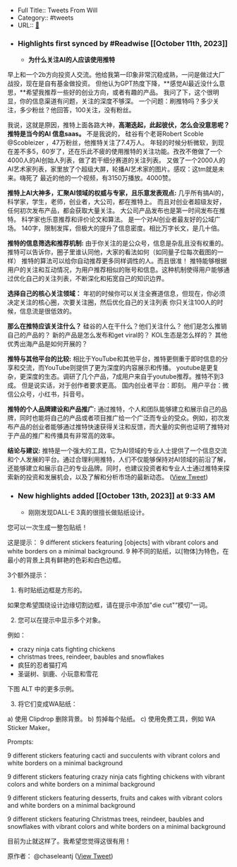 - Full Title:: Tweets From Will
- Category:: #tweets
- URL:: [🔗](https://twitter.com/FinanceYF5)
- ### Highlights first synced by #Readwise [[October 11th, 2023]]
    - **为什么关注AI的人应该使用推特**

早上和一个2b方向投资人交流。他给我第一印象非常沉稳成熟，一问是做过大厂战投，现在是自有基金做投资。
但他认为GPT热度下降，**感觉AI最近没什么意思，**希望我推荐一些好的创业方向，或者有趣的产品。
我问了下，这个很明显，你的信息渠道有问题，关注的深度不够深。
一个问题：刷推特吗？多少关注，多少粉丝？他回答，100关注，没有粉丝。

我说，这就是原因，推特上面各路大神，**高潮迭起，此起彼伏，怎么会没意思呢？**
**推特是当今的AI 信息saas。**
不是我说的，
硅谷有个老哥Robert Scoble @Scobleizer ，47万粉丝，他推特关注了7.4万人。
年轻的时候分析微软，到现在差不多5，60岁了，还在乐此不疲的使用推特的关注功能。孜孜不倦做了一个4000人的AI创始人列表，做了若干细分赛道的关注列表。
又做了一个2000人的AI艺术家列表，家里放了个超级大屏，轮播AI艺术家的图片。感叹：这tm就是未来。嗨死了
最近的他的一个视频，有3150万播放。4000赞。

**推特上AI大神多，汇聚AI领域的权威与专家，且乐意发表观点:**
几乎所有搞AI的，科学家，学生，老师，创业者，大公司，都在推特上。
而且对创业者超级友好，任何初次发布产品，都会获取大量关注。
大公司产品发布也是第一时间发布在推特。
科学家也乐意推荐和评价论文和算法。
是一个对AI创业者最友好的公域广场。
140字，限制发挥，但极大的提升了信息密度。相比万字长文，是几十倍。

**推特的信息筛选和推荐机制:**
由于你关注的是公众号，信息是杂乱且没有权重的。
推特可以告诉你，圈子里谁认同他，大家的看法如何（如同量子位每次截图的一样）
推特的算法可以给你自动推荐更多同样调性的人。而且很准！
推特能够根据用户的关注和互动情况，为用户推荐相似的账号和信息。这种机制使得用户能够通过优化自己的关注列表，不断深化和拓宽自己的知识边界。

**选择自己的核心关注领域：**
年初的时候你可以关注全赛道信息，但现在，你必须决定关注的核心圈，次要关注圈，然后优化自己的关注列表
你只关注100人的时候，信息流是很低效的。

**那么在推特应该关注什么？**
硅谷的人在干什么？他们关注什么？
他们是怎么推销自己的产品的？
新的产品是怎么发布和get viral的？
KOL生态是怎么样的？
其他优秀出海产品是如何开展的？

**推特与其他平台的比较:**
相比于YouTube和其他平台，推特更侧重于即时信息的分享和交流，而YouTube则提供了更为深度的内容展示和传播。
youtube是更复杂，更深度的生态。调研了几个产品，7成用户来自于youtube推荐。推特不到3成。
但是说实话，对于创作者要求更高。
国内创业者平台：即刻。
用户平台：微信公众号，小红书，抖音号。

**推特的个人品牌建设和产品推广:**
通过推特，个人和团队能够建立和展示自己的品牌，同时也能将自己的产品或者项目推广给一个广泛而专业的受众。例如，初次发布产品的创业者能够通过推特快速获得关注和反馈，而大量的实例也证明了推特对于产品的推广和传播具有非常高的效率。

**结论与建议:**
推特是一个强大的工具，它为AI领域的专业人士提供了一个信息交流和个人发展的平台。通过合理利用推特，人们不仅能够保持对AI领域的前沿了解，还能够建立和展示自己的专业品牌。同时，也建议投资者和专业人士通过推特来探索新的投资和发展机会，以及了解和分析市场的最新动态。 ([View Tweet](https://twitter.com/FinanceYF5/status/1711441029050884292))
- ### New highlights added [[October 13th, 2023]] at 9:33 AM
    - 刚刚发现DALL-E 3真的很擅长做贴纸设计。

您可以一次生成一整包贴纸！

这是提示：
9 different stickers featuring [objects] with vibrant colors and white borders on a minimal background.
9 种不同的贴纸，以[物体]为特色，在最小的背景上具有鲜艳的色彩和白色边框。

3个额外提示：

1. 有时贴纸边框是方形的。

如果您希望围绕设计边缘切割边框，请在提示中添加"die cut"“模切”一词。

2. 您可以在提示中显示多个对象。

例如：
- crazy ninja cats fighting chickens 
- christmas trees, reindeer, baubles and snowflakes
- 疯狂的忍者猫打鸡
- 圣诞树、驯鹿、小玩意和雪花

下图 ALT 中的更多示例。

3. 将它们变成WA贴纸：

a) 使用 Clipdrop 删除背景。
b) 剪掉每个贴纸。
c) 使用免费工具，例如 WA Sticker Maker。

Prompts:

9 different stickers featuring cacti and succulents with vibrant colors and white borders on a minimal background

9 different stickers featuring crazy ninja cats fighting chickens with vibrant colors and white borders on a minimal background

9 different stickers featuring desserts, fruits and cakes with vibrant colors and white borders on a minimal background

9 different stickers featuring Christmas trees, reindeer, baubles and snowflakes with vibrant colors and white borders on a minimal background

目前为止就这样了。我希望您觉得这很有用！

原作者：
@chaseleantj ([View Tweet](https://twitter.com/FinanceYF5/status/1712322313981677797))

